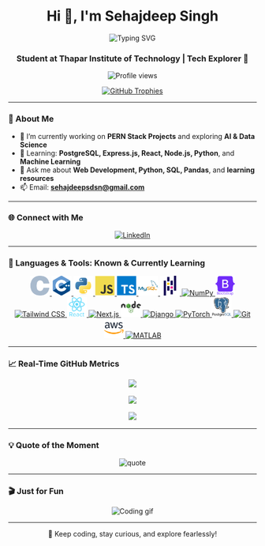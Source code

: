 <h1 align="center">Hi 👋, I'm Sehajdeep Singh</h1>

<p align="center">
  <img src="https://readme-typing-svg.herokuapp.com?font=Fira+Code&duration=4000&pause=1500&center=true&vCenter=true&multiline=true&width=700&height=100&lines=Web+Developer+%7C+Data+Science+Enthusiast;AI+Explorer+%7C+Machine+Learning+Learner;Lifelong+Learner+%F0%9F%93%9A+%7C+Tech+Enthusiast+%F0%9F%94%A5" alt="Typing SVG" />
</p>

<h3 align="center">Student at Thapar Institute of Technology | Tech Explorer 🚀</h3>

<p align="center">
  <img src="https://komarev.com/ghpvc/?username=sehajdeepsingh95&label=Profile%20views&color=0e75b6&style=flat" alt="Profile views" />
</p>

<p align="center">
  <a href="https://github.com/ryo-ma/github-profile-trophy">
    <img src="https://github-profile-trophy.vercel.app/?username=sehajdeepsingh95&theme=algolia&no-bg=true&no-frame=true&margin-w=10" alt="GitHub Trophies" />
  </a>
</p>

---

### 🧠 About Me

- 🔭 I’m currently working on **PERN Stack Projects** and exploring **AI & Data Science**
- 🌱 Learning: **PostgreSQL, Express.js, React, Node.js, Python**, and **Machine Learning**
- 💬 Ask me about **Web Development, Python, SQL, Pandas**, and **learning resources**
- 📫 Email: **sehajdeepsdsn@gmail.com**

---

### 🌐 Connect with Me

<p align="center">
  <a href="https://linkedin.com/in/sehajdeep-singh-75b50b309" target="_blank">
    <img src="https://img.shields.io/badge/LinkedIn-blue?logo=linkedin&style=for-the-badge" alt="LinkedIn" />
  </a>
</p>

---

### 🧰 Languages & Tools: Known & Currently Learning

<p align="center">
  <a href="https://www.cprogramming.com/" target="_blank" title="C - General-purpose programming language">
    <img src="https://raw.githubusercontent.com/devicons/devicon/master/icons/c/c-original.svg" width="40" height="40" alt="C" />
  </a>
  <a href="https://www.w3schools.com/cpp/" target="_blank" title="C++ - Object-oriented extension of C">
    <img src="https://raw.githubusercontent.com/devicons/devicon/master/icons/cplusplus/cplusplus-original.svg" width="40" height="40" alt="C++" />
  </a>
  <a href="https://www.python.org" target="_blank" title="Python - Versatile language for scripting, data, ML">
    <img src="https://raw.githubusercontent.com/devicons/devicon/master/icons/python/python-original.svg" width="40" height="40" alt="Python" />
  </a>
  <a href="https://developer.mozilla.org/en-US/docs/Web/JavaScript" target="_blank" title="JavaScript - Dynamic scripting for web">
    <img src="https://raw.githubusercontent.com/devicons/devicon/master/icons/javascript/javascript-original.svg" width="40" height="40" alt="JavaScript" />
  </a>
  <a href="https://www.typescriptlang.org/" target="_blank" title="TypeScript - Superset of JS with types">
    <img src="https://raw.githubusercontent.com/devicons/devicon/master/icons/typescript/typescript-original.svg" width="40" height="40" alt="TypeScript" />
  </a>
  <a href="https://www.mysql.com/" target="_blank" title="MySQL - Open-source relational database">
    <img src="https://raw.githubusercontent.com/devicons/devicon/master/icons/mysql/mysql-original-wordmark.svg" width="40" height="40" alt="MySQL" />
  </a>
  <a href="https://pandas.pydata.org/" target="_blank" title="Pandas - Data analysis library for Python">
    <img src="https://raw.githubusercontent.com/devicons/devicon/2ae2a900d2f041da66e950e4d48052658d850630/icons/pandas/pandas-original.svg" width="40" height="40" alt="Pandas" />
  </a>
  <a href="https://numpy.org/" target="_blank" title="NumPy - Numerical computing with Python">
    <img src="https://upload.wikimedia.org/wikipedia/commons/3/31/NumPy_logo_2020.svg" width="40" height="40" alt="NumPy" />
  </a>
  <a href="https://getbootstrap.com" target="_blank" title="Bootstrap - CSS framework for responsive design">
    <img src="https://raw.githubusercontent.com/devicons/devicon/master/icons/bootstrap/bootstrap-plain-wordmark.svg" width="40" height="40" alt="Bootstrap" />
  </a>
  <a href="https://tailwindcss.com/" target="_blank" title="Tailwind CSS - Utility-first CSS framework">
    <img src="https://www.vectorlogo.zone/logos/tailwindcss/tailwindcss-icon.svg" width="40" height="40" alt="Tailwind CSS" />
  </a>
  <a href="https://reactjs.org/" target="_blank" title="React - JavaScript library for building UIs">
    <img src="https://raw.githubusercontent.com/devicons/devicon/master/icons/react/react-original-wordmark.svg" width="40" height="40" alt="React" />
  </a>
  <a href="https://nextjs.org/" target="_blank" title="Next.js - React framework with SSR support">
    <img src="https://cdn.worldvectorlogo.com/logos/nextjs-2.svg" width="40" height="40" alt="Next.js" />
  </a>
  <a href="https://nodejs.org" target="_blank" title="Node.js - JavaScript runtime for backend">
    <img src="https://raw.githubusercontent.com/devicons/devicon/master/icons/nodejs/nodejs-original-wordmark.svg" width="40" height="40" alt="Node.js" />
  </a>
  <a href="https://www.djangoproject.com/" target="_blank" title="Django - High-level Python web framework">
    <img src="https://cdn.worldvectorlogo.com/logos/django.svg" width="40" height="40" alt="Django" />
  </a>
  <a href="https://pytorch.org/" target="_blank" title="PyTorch - Machine learning framework by Meta">
    <img src="https://www.vectorlogo.zone/logos/pytorch/pytorch-icon.svg" width="40" height="40" alt="PyTorch" />
  </a>
  <a href="https://www.postgresql.org/" target="_blank" title="PostgreSQL - Advanced open-source database">
    <img src="https://raw.githubusercontent.com/devicons/devicon/master/icons/postgresql/postgresql-original-wordmark.svg" width="40" height="40" alt="PostgreSQL" />
  </a>
  <a href="https://git-scm.com/" target="_blank" title="Git - Version control system">
    <img src="https://www.vectorlogo.zone/logos/git-scm/git-scm-icon.svg" width="40" height="40" alt="Git" />
  </a>
  <a href="https://aws.amazon.com" target="_blank" title="AWS - Cloud computing services platform">
    <img src="https://raw.githubusercontent.com/devicons/devicon/master/icons/amazonwebservices/amazonwebservices-original-wordmark.svg" width="40" height="40" alt="AWS" />
  </a>
  <a href="https://www.mathworks.com/products/matlab.html" target="_blank" title="MATLAB - Programming and numeric computing platform">
    <img src="https://upload.wikimedia.org/wikipedia/commons/2/21/Matlab_Logo.png" width="40" height="40" alt="MATLAB" />
  </a>
</p>






---

### 📈 Real-Time GitHub Metrics

<p align="center">
  <img src="https://github-readme-stats.vercel.app/api?username=sehajdeepsingh95&theme=tokyonight&show_icons=true&hide_border=false&count_private=true" />
</p>

<p align="center">
  <img src="https://github-readme-streak-stats.herokuapp.com?user=sehajdeepsingh95&theme=tokyonight&hide_border=false" />
</p>

<p align="center">
  <img src="https://github-readme-stats.vercel.app/api/top-langs/?username=sehajdeepsingh95&layout=compact&theme=tokyonight&hide_border=false" />
</p>

---

### 💡 Quote of the Moment

<p align="center">
  <img src="https://quotes-github-readme.vercel.app/api?type=horizontal&theme=radical" alt="quote" />
</p>

---

### 🎬 Just for Fun

<p align="center">
  <img src="https://media.giphy.com/media/qgQUggAC3Pfv687qPC/giphy.gif" width="480" height="270" alt="Coding gif" />
</p>

---

<p align="center">🚀 Keep coding, stay curious, and explore fearlessly!</p>
